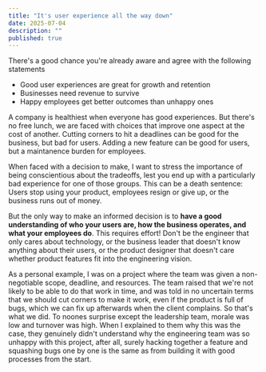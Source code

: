 ```yaml
---
title: "It's user experience all the way down"
date: 2025-07-04
description: ""
published: true
---
```


There's a good chance you're already aware and agree with the following statements
- Good user experiences are great for growth and retention
- Businesses need revenue to survive
- Happy employees get better outcomes than unhappy ones

A company is healthiest when everyone has good experiences. But there's no free lunch, we are faced with choices that improve one aspect at the cost of another. Cutting corners to hit a deadlines can be good for the business, but bad for users. Adding a new feature can be good for users, but a maintanence burden for employees.

When faced with a decision to make, I want to stress the importance of being conscientious about the tradeoffs, lest you end up with a particularly bad experience for one of those groups. This can be a death sentence: Users stop using your product, employees resign or give up, or the business runs out of money.

But the only way to make an informed decision is to **have a good understanding of who your users are, how the business operates, and what your employees do**. This requires effort! Don't be the engineer that only cares about technology, or the business leader that doesn't know anything about their users, or the product designer that doesn't care whether product features fit into the engineering vision.

As a personal example, I was on a project where the team was given a non-negotiable scope, deadline, and resources. The team raised that we're not likely to be able to do that work in time, and was told in no uncertain terms that we should cut corners to make it work, even if the product is full of bugs, which we can fix up afterwards when the client complains. So that's what we did. To noones surprise except the leadership team, morale was low and turnover was high. When I explained to them why this was the case, they genuinely didn't understand why the engineering team was so unhappy with this project, after all, surely hacking together a feature and squashing bugs one by one is the same as from building it with good processes from the start.
